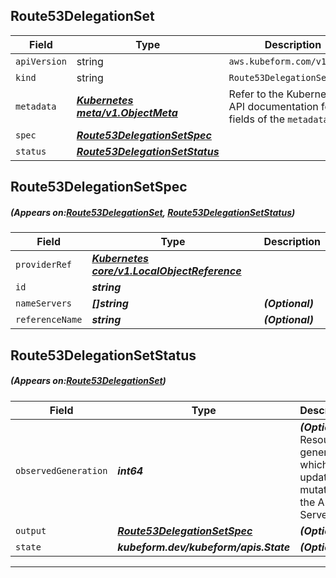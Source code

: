 ## Route53DelegationSet
| Field | Type | Description |
| ------ | ----- | ----------- |
| `apiVersion` | string | `aws.kubeform.com/v1alpha1` |
|    `kind` | string | `Route53DelegationSet` |
| `metadata` | ***[Kubernetes meta/v1.ObjectMeta](https://kubernetes.io/docs/reference/generated/kubernetes-api/v1.13/#objectmeta-v1-meta)***|Refer to the Kubernetes API documentation for the fields of the `metadata` field.|
| `spec` | ***[Route53DelegationSetSpec](#Route53DelegationSetSpec)***||
| `status` | ***[Route53DelegationSetStatus](#Route53DelegationSetStatus)***||
## Route53DelegationSetSpec
##### (Appears on:[Route53DelegationSet](#Route53DelegationSet), [Route53DelegationSetStatus](#Route53DelegationSetStatus))
| Field | Type | Description |
| ------ | ----- | ----------- |
| `providerRef` | ***[Kubernetes core/v1.LocalObjectReference](https://kubernetes.io/docs/reference/generated/kubernetes-api/v1.13/#localobjectreference-v1-core)***||
| `id` | ***string***||
| `nameServers` | ***[]string***| ***(Optional)*** |
| `referenceName` | ***string***| ***(Optional)*** |
## Route53DelegationSetStatus
##### (Appears on:[Route53DelegationSet](#Route53DelegationSet))
| Field | Type | Description |
| ------ | ----- | ----------- |
| `observedGeneration` | ***int64***| ***(Optional)*** Resource generation, which is updated on mutation by the API Server.|
| `output` | ***[Route53DelegationSetSpec](#Route53DelegationSetSpec)***| ***(Optional)*** |
| `state` | ***kubeform.dev/kubeform/apis.State***| ***(Optional)*** |
---
